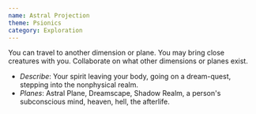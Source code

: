 ```yaml
---
name: Astral Projection
theme: Psionics
category: Exploration
---
```


You can travel to another dimension or plane. You may bring close creatures with you. Collaborate on what other dimensions or planes exist.

* *Describe*: Your spirit leaving your body, going on a dream-quest, stepping into the nonphysical realm.
* *Planes*: Astral Plane, Dreamscape, Shadow Realm, a person's subconscious mind, heaven, hell, the afterlife.